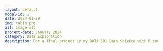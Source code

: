 ```yaml
---
layout: default
modal-id: 1
date: 2024-01-29
img: cabin.png
alt: image-alt
project-date: January 2024
category: Data Exploration
description: For a final project in my DATA 501 Data Science with R course, we were tasked with conducting an analysis on Kickstarter projects using Jonathan Leland's Kickstarter dataset from 2009-2020. This project provided me with an opportunity to demonstrate knowledge and growth in wrangling, exploring, and statistical modeling by analyzing a real-world dataset within R Studio and presenting it to a general audience.
---
```

